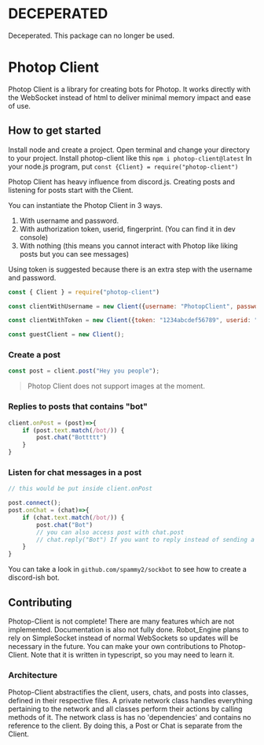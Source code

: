 # DECEPERATED
Deceperated. This package can no longer be used.

# Photop Client
Photop Client is a library for creating bots for Photop. It works directly with the WebSocket instead of html to deliver minimal memory impact and ease of use.

## How to get started
Install node and create a project.
Open terminal and change your directory to your project.
Install photop-client like this `npm i photop-client@latest`
In your node.js program, put `const {Client} = require("photop-client")`

Photop Client has heavy influence from discord.js. Creating posts and listening for posts start with the Client.

You can instantiate the Photop Client in 3 ways.
1. With username and password.
2. With authorization token, userid, fingerprint. (You can find it in dev console)
3. With nothing (this means you cannot interact with Photop like liking posts but you can see messages)

Using token is suggested because there is an extra step with the username and password.

```js
const { Client } = require("photop-client")

const clientWithUsername = new Client({username: "PhotopClient", password:"123456"})

const clientWithToken = new Client({token: "1234abcdef56789", userid: "abc123def", fingerprint: "1011121314151617"})

const guestClient = new Client();
```

### Create a post
```js
const post = client.post("Hey you people");
```
> Photop Client does not support images at the moment.


### Replies to posts that contains "bot"
```js
client.onPost = (post)=>{
	if (post.text.match(/bot/)) {
		post.chat("Bottttt")
	}
}
```

### Listen for chat messages in a post
```js
// this would be put inside client.onPost

post.connect();
post.onChat = (chat)=>{
	if (chat.text.match(/bot/)) {
		post.chat("Bot")
		// you can also access post with chat.post
		// chat.reply("Bot") If you want to reply instead of sending a message.
	}
}
```

You can take a look in `github.com/spammy2/sockbot` to see how to create a discord-ish bot.


## Contributing
Photop-Client is not complete! There are many features which are not implemented. Documentation is also not fully done. Robot_Engine plans to rely on SimpleSocket instead of normal WebSockets so updates will be necessary in the future. You can make your own contributions to Photop-Client. Note that it is written in typescript, so you may need to learn it.
### Architecture
Photop-Client abstractifies the client, users, chats, and posts into classes, defined in their respective files.
A private network class handles everything pertaining to the network and all classes perform their actions by calling methods of it.
The network class is has no 'dependencies' and contains no reference to the client. By doing this, a Post or Chat is separate from the Client.
